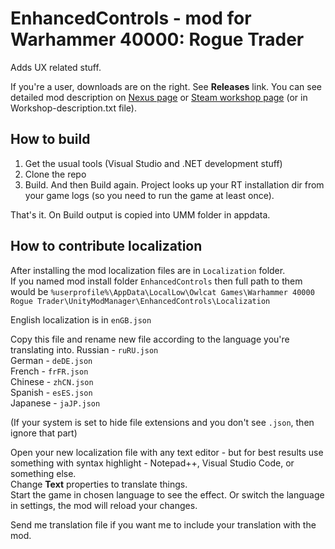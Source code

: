 # EnhancedControls - mod for Warhammer 40000: Rogue Trader

Adds UX related stuff. 

If you're a user, downloads are on the right. See **Releases** link.
You can see detailed mod description on [Nexus page](https://www.nexusmods.com/warhammer40kroguetrader/mods/14) or [Steam workshop page](https://steamcommunity.com/sharedfiles/filedetails/?id=3114200965) (or in Workshop-description.txt file).


## How to build

1. Get the usual tools (Visual Studio and .NET development stuff)
2. Clone the repo
3. Build. And then Build again. Project looks up your RT installation dir from your game logs (so you need to run the game at least once).

That's it. On Build output is copied into UMM folder in appdata.


## How to contribute localization

After installing the mod localization files are in `Localization` folder.   
If you named mod install folder `EnhancedControls` then full path to them would be `%userprofile%\AppData\LocalLow\Owlcat Games\Warhammer 40000 Rogue Trader\UnityModManager\EnhancedControls\Localization`

English localization is in `enGB.json`

Copy this file and rename new file according to the language you're translating into.
Russian  - `ruRU.json`    
German   - `deDE.json`   
French   - `frFR.json`   
Chinese  - `zhCN.json`    
Spanish  - `esES.json`   
Japanese - `jaJP.json`   

(If your system is set to hide file extensions and you don't see `.json`, then ignore that part)

Open your new localization file with any text editor - but for best results use something with syntax highlight - Notepad++, Visual Studio Code, or something else.   
Change **Text** properties to translate things.  
Start the game in chosen language to see the effect. Or switch the language in settings, the mod will reload your changes.

Send me translation file if you want me to include your translation with the mod.
